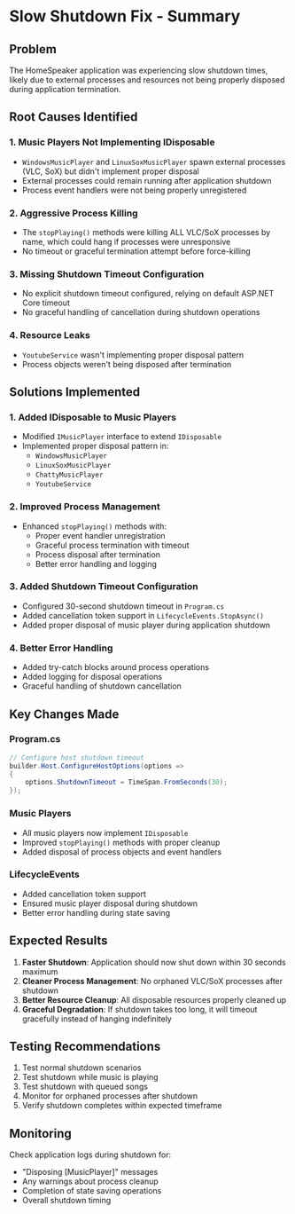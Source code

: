 # Slow Shutdown Fix - Summary

## Problem
The HomeSpeaker application was experiencing slow shutdown times, likely due to external processes and resources not being properly disposed during application termination.

## Root Causes Identified

### 1. Music Players Not Implementing IDisposable
- `WindowsMusicPlayer` and `LinuxSoxMusicPlayer` spawn external processes (VLC, SoX) but didn't implement proper disposal
- External processes could remain running after application shutdown
- Process event handlers were not being properly unregistered

### 2. Aggressive Process Killing
- The `stopPlaying()` methods were killing ALL VLC/SoX processes by name, which could hang if processes were unresponsive
- No timeout or graceful termination attempt before force-killing

### 3. Missing Shutdown Timeout Configuration
- No explicit shutdown timeout configured, relying on default ASP.NET Core timeout
- No graceful handling of cancellation during shutdown operations

### 4. Resource Leaks
- `YoutubeService` wasn't implementing proper disposal pattern
- Process objects weren't being disposed after termination

## Solutions Implemented

### 1. Added IDisposable to Music Players
- Modified `IMusicPlayer` interface to extend `IDisposable`
- Implemented proper disposal pattern in:
  - `WindowsMusicPlayer`
  - `LinuxSoxMusicPlayer` 
  - `ChattyMusicPlayer`
  - `YoutubeService`

### 2. Improved Process Management
- Enhanced `stopPlaying()` methods with:
  - Proper event handler unregistration
  - Graceful process termination with timeout
  - Process disposal after termination
  - Better error handling and logging

### 3. Added Shutdown Timeout Configuration
- Configured 30-second shutdown timeout in `Program.cs`
- Added cancellation token support in `LifecycleEvents.StopAsync()`
- Added proper disposal of music player during application shutdown

### 4. Better Error Handling
- Added try-catch blocks around process operations
- Added logging for disposal operations
- Graceful handling of shutdown cancellation

## Key Changes Made

### Program.cs
```csharp
// Configure host shutdown timeout
builder.Host.ConfigureHostOptions(options =>
{
    options.ShutdownTimeout = TimeSpan.FromSeconds(30);
});
```

### Music Players
- All music players now implement `IDisposable`
- Improved `stopPlaying()` methods with proper cleanup
- Added disposal of process objects and event handlers

### LifecycleEvents
- Added cancellation token support
- Ensured music player disposal during shutdown
- Better error handling during state saving

## Expected Results

1. **Faster Shutdown**: Application should now shut down within 30 seconds maximum
2. **Cleaner Process Management**: No orphaned VLC/SoX processes after shutdown
3. **Better Resource Cleanup**: All disposable resources properly cleaned up
4. **Graceful Degradation**: If shutdown takes too long, it will timeout gracefully instead of hanging indefinitely

## Testing Recommendations

1. Test normal shutdown scenarios
2. Test shutdown while music is playing
3. Test shutdown with queued songs
4. Monitor for orphaned processes after shutdown
5. Verify shutdown completes within expected timeframe

## Monitoring

Check application logs during shutdown for:
- "Disposing [MusicPlayer]" messages
- Any warnings about process cleanup
- Completion of state saving operations
- Overall shutdown timing

